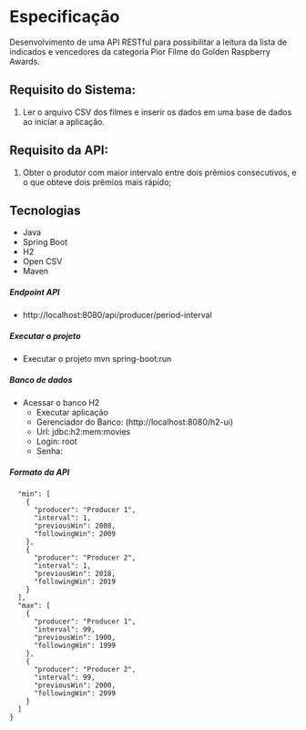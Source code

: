 # Especificação

Desenvolvimento de uma API RESTful para possibilitar a leitura da lista de indicados e vencedores da categoria Pior Filme do Golden Raspberry Awards.

## Requisito do Sistema:
1. Ler o arquivo CSV dos filmes e inserir os dados em uma base de dados ao iniciar a
aplicação.

## Requisito da API:
1. Obter o produtor com maior intervalo entre dois prêmios consecutivos, e o que
obteve dois prêmios mais rápido;

## Tecnologias
- Java
- Spring Boot
- H2
- Open CSV
- Maven

##### Endpoint API
- http://localhost:8080/api/producer/period-interval

##### Executar o projeto
- Executar o projeto mvn spring-boot:run

##### Banco de dados
- Acessar o banco H2
    - Executar aplicação
    - Gerenciador do Banco: (http://localhost:8080/h2-ui)
    - Url: jdbc:h2:mem:movies
    - Login: root
    - Senha:
    
##### Formato da API
````{
  "min": [
    {
      "producer": "Producer 1",
      "interval": 1,
      "previousWin": 2008,
      "followingWin": 2009
    },
    {
      "producer": "Producer 2",
      "interval": 1,
      "previousWin": 2018,
      "followingWin": 2019
    }
  ],
  "max": [
    {
      "producer": "Producer 1",
      "interval": 99,
      "previousWin": 1900,
      "followingWin": 1999
    },
    {
      "producer": "Producer 2",
      "interval": 99,
      "previousWin": 2000,
      "followingWin": 2099
    }
  ]
}